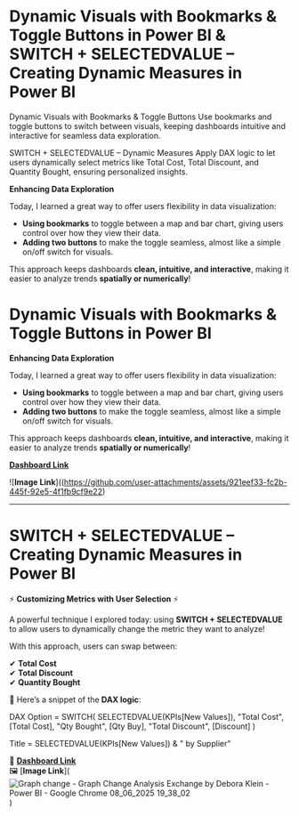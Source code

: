 # Dynamic Visuals with Bookmarks & Toggle Buttons in Power BI & SWITCH + SELECTEDVALUE – Creating Dynamic Measures in Power BI

Dynamic Visuals with Bookmarks & Toggle Buttons Use bookmarks and toggle buttons to switch between visuals, keeping dashboards intuitive and interactive for seamless data exploration.

SWITCH + SELECTEDVALUE – Dynamic Measures Apply DAX logic to let users dynamically select metrics like Total Cost, Total Discount, and Quantity Bought, ensuring personalized insights.


 **Enhancing Data Exploration** 

Today, I learned a great way to offer users flexibility in data visualization:

-  **Using bookmarks** to toggle between a map and bar chart, giving users control over how they view their data.  
-  **Adding two buttons** to make the toggle seamless, almost like a simple on/off switch for visuals.

This approach keeps dashboards **clean, intuitive, and interactive**, making it easier to analyze trends **spatially or numerically**!
# Dynamic Visuals with Bookmarks & Toggle Buttons in Power BI

 **Enhancing Data Exploration** 

Today, I learned a great way to offer users flexibility in data visualization:

-  **Using bookmarks** to toggle between a map and bar chart, giving users control over how they view their data.  
-  **Adding two buttons** to make the toggle seamless, almost like a simple on/off switch for visuals.

This approach keeps dashboards **clean, intuitive, and interactive**, making it easier to analyze trends **spatially or numerically**!

 [**Dashboard Link**](https://app.powerbi.com/view?r=eyJrIjoiMmQ4MWM0NDYtZTVhOC00MjllLThlMjItODY2MGY0NzZhM2FiIiwidCI6IjY1OWNlMmI4LTA3MTQtNDE5OC04YzM4LWRjOWI2MGFhYmI1NyJ9)   
 
 ![**Image Link**]((https://github.com/user-attachments/assets/921eef33-fc2b-445f-92e5-4f1fb9cf9e22)


---

# SWITCH + SELECTEDVALUE – Creating Dynamic Measures in Power BI

⚡ **Customizing Metrics with User Selection** ⚡

A powerful technique I explored today: using **SWITCH + SELECTEDVALUE** to allow users to dynamically change the metric they want to analyze!

With this approach, users can swap between:  

✔ **Total Cost**  
✔ **Total Discount**  
✔ **Quantity Bought**  

🔎 Here’s a snippet of the **DAX logic**:

DAX
Option = SWITCH(
    SELECTEDVALUE(KPIs[New Values]),
    "Total Cost", [Total Cost],
    "Qty Bought", [Qty Buy],
    "Total Discount", [Discount]
)

Title = SELECTEDVALUE(KPIs[New Values]) & " by Supplier"


🔗 [**Dashboard Link**](https://app.powerbi.com/view?r=eyJrIjoiMmQ4MWM0NDYtZTVhOC00MjllLThlMjItODY2MGY0NzZhM2FiIiwidCI6IjY1OWNlMmI4LTA3MTQtNDE5OC04YzM4LWRjOWI2MGFhYmI1NyJ9)  
🖼️ [**Image Link**](![Graph change - Graph Change   Analysis Exchange by Debora Klein - Power BI - Google Chrome 08_06_2025 19_38_02](https://github.com/user-attachments/assets/f2a303b8-72e2-47a6-a788-80892260ffb2)
)
